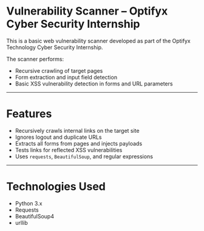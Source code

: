 # Vulnerability Scanner – Optifyx Cyber Security Internship

This is a basic web vulnerability scanner developed as part of the Optifyx Technology Cyber Security Internship.

The scanner performs:
- Recursive crawling of target pages
- Form extraction and input field detection
- Basic XSS vulnerability detection in forms and URL parameters

---

# Features
- Recursively crawls internal links on the target site
- Ignores logout and duplicate URLs
- Extracts all forms from pages and injects payloads
- Tests links for reflected XSS vulnerabilities
- Uses `requests`, `BeautifulSoup`, and regular expressions

---

# Technologies Used
- Python 3.x
- Requests
- BeautifulSoup4
- urllib

